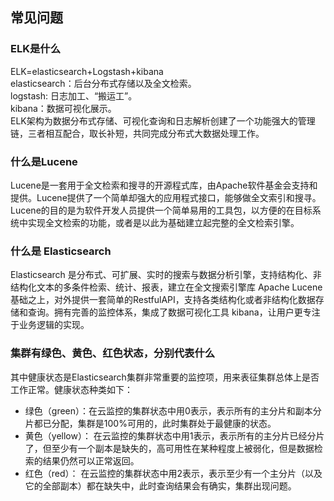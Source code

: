 ## 常见问题
### ELK是什么
ELK=elasticsearch+Logstash+kibana </br>
elasticsearch：后台分布式存储以及全文检索。 </br>
logstash: 日志加工、“搬运工”。</br>
kibana：数据可视化展示。 </br>
ELK架构为数据分布式存储、可视化查询和日志解析创建了一个功能强大的管理链，三者相互配合，取长补短，共同完成分布式大数据处理工作。
### 什么是Lucene
Lucene是一套用于全文检索和搜寻的开源程式库，由Apache软件基金会支持和提供。Lucene提供了一个简单却强大的应用程式接口，能够做全文索引和搜寻。Lucene的目的是为软件开发人员提供一个简单易用的工具包，以方便的在目标系统中实现全文检索的功能，或者是以此为基础建立起完整的全文检索引擎。
### 什么是 Elasticsearch
Elasticsearch 是分布式、可扩展、实时的搜索与数据分析引擎，支持结构化、非结构化文本的多条件检索、统计、报表，建立在全文搜索引擎库 Apache Lucene基础之上，对外提供一套简单的RestfulAPI，支持各类结构化或者非结构化数据存储和查询。拥有完善的监控体系，集成了数据可视化工具 kibana，让用户更专注于业务逻辑的实现。

### 集群有绿色、黄色、红色状态，分别代表什么
其中健康状态是Elasticsearch集群非常重要的监控项，用来表征集群总体上是否工作正常。健康状态种类如下：

* 绿色（green）：在云监控的集群状态中用0表示，表示所有的主分片和副本分片都已分配，集群是100%可用的，此时集群处于最健康的状态。 
* 黄色（yellow）： 在云监控的集群状态中用1表示，表示所有的主分片已经分片了，但至少有一个副本是缺失的，高可用性在某种程度上被弱化，但是数据检索的结果仍然可以正常返回。 
* 红色（red）： 在云监控的集群状态中用2表示，表示至少有一个主分片（以及它的全部副本）都在缺失中，此时查询结果会有确实，集群出现问题。 


